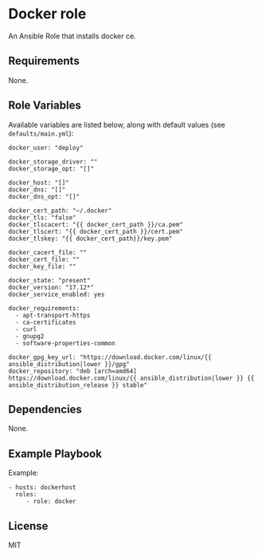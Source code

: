 Docker role
=========

An Ansible Role that installs docker ce.

Requirements
----------------

None.

Role Variables
----------------

Available variables are listed below, along with default values (see `defaults/main.yml`):

```
docker_user: "deploy"

docker_storage_driver: ""
docker_storage_opt: "[]"

docker_host: "[]"
docker_dns: "[]"
docker_dns_opt: "[]"

docker_cert_path: "~/.docker"
docker_tls: "false"
docker_tlscacert: "{{ docker_cert_path }}/ca.pem"
docker_tlscert: "{{ docker_cert_path }}/cert.pem"
docker_tlskey: "{{ docker_cert_path}}/key.pem"

docker_cacert_file: ""
docker_cert_file: ""
docker_key_file: ""

docker_state: "present"
docker_version: "17.12*"
docker_service_enabled: yes

docker_requirements:
  - apt-transport-https
  - ca-certificates
  - curl
  - gnupg2
  - software-properties-common

docker_gpg_key_url: "https://download.docker.com/linux/{{ ansible_distribution|lower }}/gpg"
docker_repository: "deb [arch=amd64] https://download.docker.com/linux/{{ ansible_distribution|lower }} {{ ansible_distribution_release }} stable"
```

Dependencies
----------------

None.

Example Playbook
----------------

Example:

    - hosts: dockerhost
      roles:
         - role: docker

License
-------

MIT

